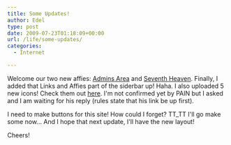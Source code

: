 ```yaml
---
title: Some Updates!
author: Edel
type: post
date: 2009-07-23T01:18:09+00:00
url: /life/some-updates/
categories:
  - Internet

---
```

Welcome our two new affies: [Admins Area][1] and [Seventh Heaven][2]. Finally, I added that Links and Affies part of the siderbar up! Haha. I also uploaded 5 new icons! Check them out [here][3]. I'm not confirmed yet by PAIN but I asked and I am waiting for his reply (rules state that his link be up first).

I need to make buttons for this site! How could I forget? TT_TT I'll go make some now&#8230; And I hope that next update, I'll have the new layout!

Cheers!




 [1]: http://www.adminsarea.net
 [2]: http://www.seventh-heaven.forummotion.com
 [3]: #